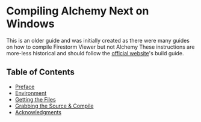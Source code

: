 # Compiling Alchemy Next on Windows

This is an older guide and was initially created as there were many guides on how to compile Firestorm Viewer but not Alchemy
These instructions are more-less historical and should follow the [official website](https://alchemyviewer.org/docs/build/Windows)'s build guide.

## Table of Contents
- [Preface](Preface.md)
- [Environment](Environment.md)
- [Getting the Files](Getting+the+Files.md)
- [Grabbing the Source & Compile](Grabbing+the+Soure%26Compile.md)
- [Acknowledgments](Acknowledgements.md)
